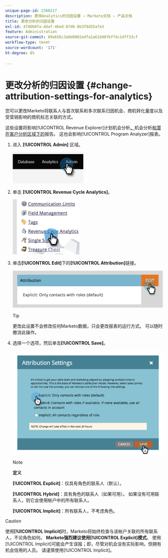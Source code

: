 ```yaml
---
unique-page-id: 2360217
description: 更改Analytics的归因设置 — Marketo文档 — 产品文档
title: 更改分析的归因设置
exl-id: 4740b0fa-ddaf-46ed-87d6-8b3f8d35afe3
feature: Administration
source-git-commit: 09a656c3a0d0002edfa1a61b987bff4c1dff33cf
workflow-type: tm+mt
source-wordcount: '171'
ht-degree: 8%

---
```


# 更改分析的归因设置 {#change-attribution-settings-for-analytics}

您可以更改Marketo将联系人与首次联系和多次联系归因机会、商机转化量度以及受营销影响的商机标志关联的方式。

这些设置将影响[!UICONTROL Revenue Explorer]计划机会分析[、](/help/marketo/product-docs/reporting/revenue-cycle-analytics/program-analytics/understanding-the-program-opportunity-analysis-area.md)机会分析[和潜在客户分析区域下的](/help/marketo/product-docs/reporting/revenue-cycle-analytics/revenue-explorer/understanding-opportunity-analysis-in-revenue-explorer.md)报告。 这也会影响[!UICONTROL Program Analyzer]报表。

1. 进入 **[!UICONTROL Admin]** 区域。

   ![](assets/change-attribution-settings-for-analytics-1.png)

1. 单击 **[!UICONTROL Revenue Cycle Analytics]**。

   ![](assets/change-attribution-settings-for-analytics-2.png)

1. 单击&#x200B;**[!UICONTROL Edit]**&#x200B;下的&#x200B;**[!UICONTROL Attribution]**&#x200B;链接。

   ![](assets/change-attribution-settings-for-analytics-3.png)

   >[!TIP]
   >
   >更改此设置不会修改任何Marketo数据，只会更改报表的运行方式。 可以随时撤消此操作。

1. 选择一个选项，然后单击&#x200B;**[!UICONTROL Save]**。

   ![](assets/change-attribution-settings-for-analytics-4.png)

   >[!NOTE]
   >
   >**定义**
   >
   >**[!UICONTROL Explicit]**：仅具有角色的联系人（默认）。
   >
   >**[!UICONTROL Hybrid]**：具有角色的联系人（如果可用）。 如果没有可用联系人，则它会使用帐户中的所有联系人。
   >
   >**[!UICONTROL Implicit]**：所有联系人，不考虑角色。

>[!CAUTION]
>
>使用&#x200B;**[!UICONTROL Implicit]**&#x200B;时，Marketo将始终检查与该帐户关联的所有联系人，不论角色如何。 **Marketo强烈建议使用[!UICONTROL Explicit]模式**。 使用[!UICONTROL Implicit]可能会产生误报；即，尽管对机会没有实际影响，但拥有机会信用的人员。 请谨慎使用[!UICONTROL Implicit]。
